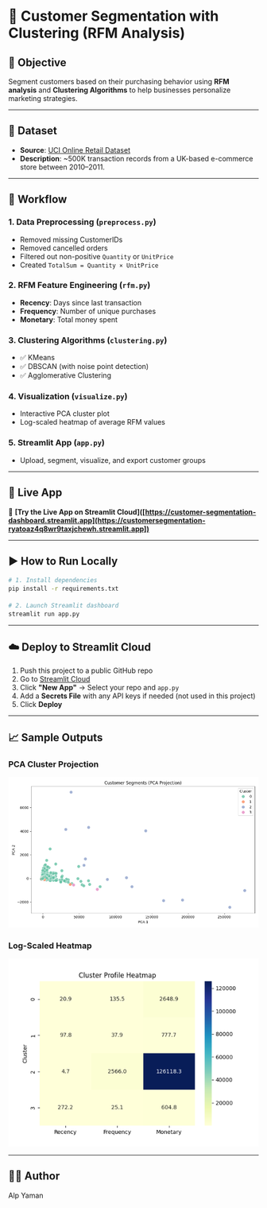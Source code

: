 
# 🧠 Customer Segmentation with Clustering (RFM Analysis)

## 📌 Objective
Segment customers based on their purchasing behavior using **RFM analysis** and **Clustering Algorithms** to help businesses personalize marketing strategies.

---

## 📁 Dataset
- **Source**: [UCI Online Retail Dataset](https://archive.ics.uci.edu/ml/datasets/Online+Retail)
- **Description**: ~500K transaction records from a UK-based e-commerce store between 2010–2011.

---

## 🧹 Workflow

### 1. Data Preprocessing (`preprocess.py`)
- Removed missing CustomerIDs
- Removed cancelled orders
- Filtered out non-positive `Quantity` or `UnitPrice`
- Created `TotalSum = Quantity × UnitPrice`

### 2. RFM Feature Engineering (`rfm.py`)
- **Recency**: Days since last transaction
- **Frequency**: Number of unique purchases
- **Monetary**: Total money spent

### 3. Clustering Algorithms (`clustering.py`)
- ✅ KMeans
- ✅ DBSCAN (with noise point detection)
- ✅ Agglomerative Clustering

### 4. Visualization (`visualize.py`)
- Interactive PCA cluster plot
- Log-scaled heatmap of average RFM values

### 5. Streamlit App (`app.py`)
- Upload, segment, visualize, and export customer groups

---

## 🚀 Live App

🔗 **[Try the Live App on Streamlit Cloud]([https://customer-segmentation-dashboard.streamlit.app](https://customersegmentation-ryatoaz4q8wr9taxjchewh.streamlit.app])**  

---

## ▶️ How to Run Locally

```bash
# 1. Install dependencies
pip install -r requirements.txt

# 2. Launch Streamlit dashboard
streamlit run app.py
```

---

## ☁️ Deploy to Streamlit Cloud

1. Push this project to a public GitHub repo
2. Go to [Streamlit Cloud](https://streamlit.io/cloud)
3. Click **"New App"** → Select your repo and `app.py`
4. Add a **Secrets File** with any API keys if needed (not used in this project)
5. Click **Deploy**

---

## 📈 Sample Outputs

### PCA Cluster Projection
![PCA Projection](Customer_Segments(PCA_Projection).png)

### Log-Scaled Heatmap
![Cluster Heatmap](Cluster_profile_heatmap.png)

---

## 👨‍💻 Author
Alp Yaman
